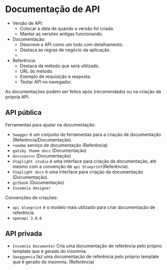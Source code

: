 # Documentação de API

- Versão de API:
  - Colocar a data de quando a versão foi criada.
  - Manter as versões antigas funcionando.
- Documentação:
  - Descreve a API como um todo com detalhamento.
  - Destaca as regras de negócio da aplicação.
  -
- Referência:
  - Destaca da método que será utilizado.
  - URL do método.
  - Exemplo de requisição e resposta.
  - Testar API no navegador.

As documentações podem ser feitos após (recomendado) ou na criação da própria API.

## API pública

Ferramentas para ajudar na documentação:

- `Swagger` é um conjunto de ferramentas para a criação de documentação (Referência/Documentação).
- `readme` serviço de documentação (Referência)
- `gatsby theme docs` (Documentação)
- `docusaurus` (Documentação)
- `Stoplight studio` é uma interface para criação da documentação, até mesmo com a convenção de `api blueprint`(Referência).
- `Stoplight docs` é uma interface para criação da documentação (Documentação).
- `gitbook` (Documentação)
- `Insomnia designer`

Convenções de criações:

- `api blueprint` é o modelo mais utilizado para criar documentação de referência.
- `openapi 3.0.0`

## API privada

- `Insomnia Documenter` Cria uma documentação de referência pelo próprio template que é gerado do insomnia.
- `Swaggymnia` faz uma documentação de referência pelo próprio template que é gerado do insomnia. (Referência)
